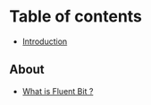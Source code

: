 # Table of contents

* [Introduction](README.md)

## About

* [What is Fluent Bit ?](about/example-page-under-group-1.md)

